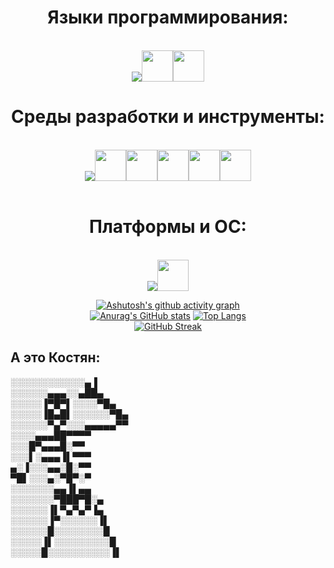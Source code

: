 <div align="center">
  <h1>Языки программирования:</h1><br>
  <img src="https://skillicons.dev/icons?i=cpp" /><img src="https://cdn.cybrhome.com/media/topic/live/icon/topic_icon_assembly-language_8923f1.png" width="50" height="50" /><img src="https://static.thenounproject.com/png/926776-200.png" width="50" height="50" /><br>

  <h1>Среды разработки и инструменты:</h1><br>
  <img src="https://skillicons.dev/icons?i=vim,git,github,docker,kubernetes,bash,arduino" /><img src="https://cdn.worldvectorlogo.com/logos/quartus.svg" width="50" height="50" /><img src="https://ecs-network.serv.pacific.edu/ecpe-170/valgrind-logo/image" width="50" height="50" /><img src="https://upload.wikimedia.org/wikipedia/commons/5/5e/GNU_Compiler_Collection_logo.png" width="50" height="50" /><img src="https://upload.wikimedia.org/wikipedia/commons/thumb/4/48/Netwide_Assembler.svg/2560px-Netwide_Assembler.svg.png" width="50" height="50" /><img src="https://upload.wikimedia.org/wikipedia/commons/7/73/Gdb_icon.png" width="50" height="50" /><br><br>

  <h1>Платформы и ОС:</h1><br>
  <img src="https://skillicons.dev/icons?i=debian,ubuntu" /><img src="https://upload.wikimedia.org/wikipedia/commons/thumb/6/6b/RISC-V-logo-square.svg/2560px-RISC-V-logo-square.svg.png" width="50" height="50" />

[![Ashutosh's github activity graph](https://github-readme-activity-graph.vercel.app/graph?username=User1235321)](https://github.com/ashutosh00710/github-readme-activity-graph)<br>
[![Anurag's GitHub stats](https://github-readme-stats.vercel.app/api?username=User1235321)](https://github.com/anuraghazra/github-readme-stats)
[![Top Langs](https://github-readme-stats.vercel.app/api/top-langs/?username=User1235321&layout=compact)](https://github.com/anuraghazra/github-readme-stats)<br>
[![GitHub Streak](https://streak-stats.demolab.com/?user=User1235321)](https://git.io/streak-stats)<br>
</div>
<h2> А это Костян:</h2>
░░░░░░░░░░░░▄▐<br>
░░░░░░▄▄▄░░▄██▄<br>
░░░░░▐▀█▀▌░░░░▀█▄<br>
░░░░░▐█▄█▌░░░░░░▀█▄<br>
░░░░░░▀▄▀░░░▄▄▄▄▄▀▀<br>
░░░░▄▄▄██▀▀▀▀<br>
░░░█▀▄▄▄█░▀▀<br>
░░░▌░▄▄▄▐▌▀▀▀<br>
▄░▐░░░▄▄░█░▀▀<br>
▀█▌░░░▄░▀█▀░▀<br>
░░░░░░░▄▄▐▌▄▄<br>
░░░░░░░▀███▀█░▄<br>
░░░░░░▐▌▀▄▀▄▀▐▄<br>
░░░░░░▐▀░░░░░░▐▌<br>
░░░░░░█░░░░░░░░█<br>
░░░░░▐▌░░░░░░░░░█<br>
░░░░░█░░░░░░░░░░▐▌<br><br>
